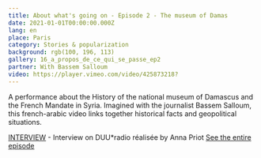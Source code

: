 ```yaml
---
title: About what's going on - Episode 2 - The museum of Damas
date: 2021-01-01T00:00:00.000Z
lang: en
place: Paris
category: Stories & popularization
background: rgb(100, 196, 113)
gallery: 16_a_propos_de_ce_qui_se_passe_ep2
partner: With Bassem Salloum
video: https://player.vimeo.com/video/425873218?
---
```

A performance about the History of the national museum of Damascus and the French Mandate in Syria. Imagined with the journalist Bassem Salloum, this french-arabic video links together historical facts and geopolitical situations.

[INTERVIEW](https://duuuradio.fr/archive/juliette-nier-a-propos-de-ce-qui-se-passe-le-musee-de-damas) - Interview on DUU*radio réalisée by Anna Priot
[See the entire episode](https://www.youtube.com/embed/QRS8AO1MCBQ) 
